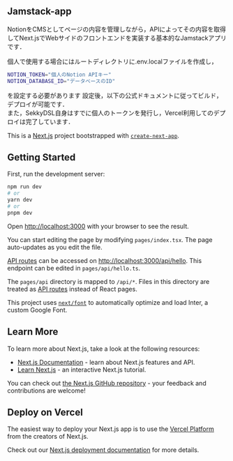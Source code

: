 ## Jamstack-app
NotionをCMSとしてページの内容を管理しながら，APIによってその内容を取得してNext.jsでWebサイドのフロントエンドを実装する基本的なJamstackアプリです．

個人で使用する場合にはルートディレクトリに.env.localファイルを作成し，
```bash
NOTION_TOKEN="個人のNotion APIキー"
NOTION_DATABASE_ID="データベースのID"
```

を設定する必要があります
設定後，以下の公式ドキュメントに従ってビルド，デプロイが可能です．<br>
また，SekkyDSL自身はすでに個人のトークンを発行し，Vercel利用してのデプロイは完了しています．

This is a [Next.js](https://nextjs.org/) project bootstrapped with [`create-next-app`](https://github.com/vercel/next.js/tree/canary/packages/create-next-app).

## Getting Started

First, run the development server:

```bash
npm run dev
# or
yarn dev
# or
pnpm dev
```

Open [http://localhost:3000](http://localhost:3000) with your browser to see the result.

You can start editing the page by modifying `pages/index.tsx`. The page auto-updates as you edit the file.

[API routes](https://nextjs.org/docs/api-routes/introduction) can be accessed on [http://localhost:3000/api/hello](http://localhost:3000/api/hello). This endpoint can be edited in `pages/api/hello.ts`.

The `pages/api` directory is mapped to `/api/*`. Files in this directory are treated as [API routes](https://nextjs.org/docs/api-routes/introduction) instead of React pages.

This project uses [`next/font`](https://nextjs.org/docs/basic-features/font-optimization) to automatically optimize and load Inter, a custom Google Font.

## Learn More

To learn more about Next.js, take a look at the following resources:

- [Next.js Documentation](https://nextjs.org/docs) - learn about Next.js features and API.
- [Learn Next.js](https://nextjs.org/learn) - an interactive Next.js tutorial.

You can check out [the Next.js GitHub repository](https://github.com/vercel/next.js/) - your feedback and contributions are welcome!

## Deploy on Vercel

The easiest way to deploy your Next.js app is to use the [Vercel Platform](https://vercel.com/new?utm_medium=default-template&filter=next.js&utm_source=create-next-app&utm_campaign=create-next-app-readme) from the creators of Next.js.

Check out our [Next.js deployment documentation](https://nextjs.org/docs/deployment) for more details.

